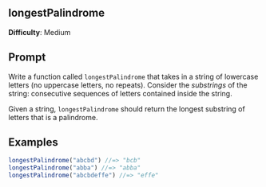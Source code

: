 ## longestPalindrome

**Difficulty**: Medium 

## Prompt 

Write a function called `longestPalindrome` that takes in a string of lowercase letters (no uppercase letters, no repeats). Consider the *substrings* of the string: consecutive sequences of letters contained inside the string.

Given a string, `longestPalindrome` should return the longest substring of letters that is a palindrome.

## Examples

```js
longestPalindrome("abcbd") //=> "bcb"
longestPalindrome("abba") //=> "abba"
longestPalindrome("abcbdeffe") //=> "effe"
```